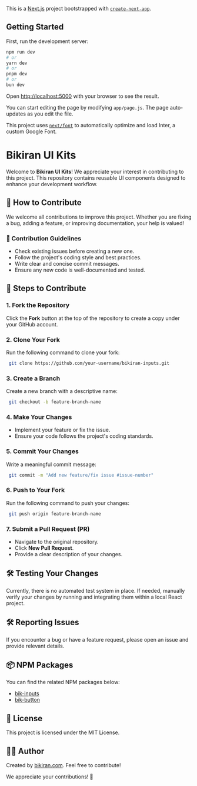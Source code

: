 This is a [Next.js](https://nextjs.org/) project bootstrapped with [`create-next-app`](https://github.com/vercel/next.js/tree/canary/packages/create-next-app).

## Getting Started

First, run the development server:

```bash
npm run dev
# or
yarn dev
# or
pnpm dev
# or
bun dev
```

Open [http://localhost:5000](http://localhost:5000) with your browser to see the result.

You can start editing the page by modifying `app/page.js`. The page auto-updates as you edit the file.

This project uses [`next/font`](https://nextjs.org/docs/basic-features/font-optimization) to automatically optimize and load Inter, a custom Google Font.

# Bikiran UI Kits

Welcome to **Bikiran UI Kits**! We appreciate your interest in contributing to this project. This repository contains reusable UI components designed to enhance your development workflow.

## 🤝 How to Contribute
We welcome all contributions to improve this project. Whether you are fixing a bug, adding a feature, or improving documentation, your help is valued!

### 📌 Contribution Guidelines
- Check existing issues before creating a new one.
- Follow the project's coding style and best practices.
- Write clear and concise commit messages.
- Ensure any new code is well-documented and tested.

## 🔧 Steps to Contribute

### 1. Fork the Repository
Click the **Fork** button at the top of the repository to create a copy under your GitHub account.

### 2. Clone Your Fork
Run the following command to clone your fork:
```sh
 git clone https://github.com/your-username/bikiran-inputs.git
```

### 3. Create a Branch
Create a new branch with a descriptive name:
```sh
 git checkout -b feature-branch-name
```

### 4. Make Your Changes
- Implement your feature or fix the issue.
- Ensure your code follows the project's coding standards.

### 5. Commit Your Changes
Write a meaningful commit message:
```sh
 git commit -m "Add new feature/fix issue #issue-number"
```

### 6. Push to Your Fork
Run the following command to push your changes:
```sh
 git push origin feature-branch-name
```

### 7. Submit a Pull Request (PR)
- Navigate to the original repository.
- Click **New Pull Request**.
- Provide a clear description of your changes.

## 🛠 Testing Your Changes
Currently, there is no automated test system in place. If needed, manually verify your changes by running and integrating them within a local React project.

## 🛠 Reporting Issues
If you encounter a bug or have a feature request, please open an issue and provide relevant details.

## 📦 NPM Packages
You can find the related NPM packages below:
- [bik-inputs](https://www.npmjs.com/package/bik-inputs)
- [bik-button](https://www.npmjs.com/package/bik-button)

## 🔗 License
This project is licensed under the MIT License.

## 👨‍💻 Author
Created by [bikiran.com](https://bikiran.com). Feel free to contribute!

We appreciate your contributions! 🚀

